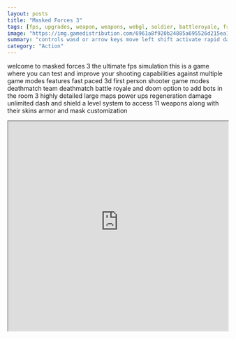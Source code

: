 ```yaml
---
layout: posts
title: "Masked Forces 3"
tags: [fps, upgrades, weapon, weapons, webgl, soldier, battleroyale, free, online, games, oyna, game, free, games, play, play, games]
image: "https://img.gamedistribution.com/6961a8f920b24885a695526d215ea171-1280x550.jpeg"
summary: "controls wasd or arrow keys move left shift activate rapid dash space bar jump r reload 1 2 and 3 change weapon lmb shoot rmb aim m map  free online games oyna game free games play play games"
category: "Action"
---
```


welcome to masked forces 3 the ultimate fps simulation this is a game where you can test and improve your shooting capabilities against multiple game modes features fast paced 3d first person shooter game modes deathmatch team deathmatch battle royale and doom option to add bots in the room 3 highly detailed large maps power ups regeneration damage unlimited dash and shield a level system to access 11 weapons along with their skins armor and mask customization

<iframe width="100%" height="480px;" src="https://html5.gamedistribution.com/6961a8f920b24885a695526d215ea171/"></iframe>